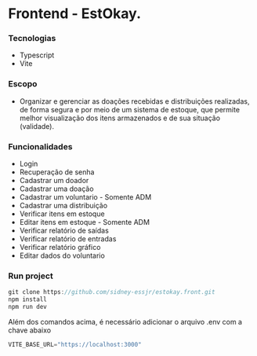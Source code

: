 # Frontend - EstOkay.

### Tecnologias

- Typescript
- Vite

### Escopo

- Organizar e gerenciar as doações recebidas e distribuições realizadas, de forma segura e por meio de um sistema de estoque, que permite melhor visualização dos itens armazenados e de sua situação (validade).

### Funcionalidades

- Login
- Recuperação de senha
- Cadastrar um doador
- Cadastrar uma doação
- Cadastrar um voluntario - Somente ADM
- Cadastrar uma distribuição
- Verificar itens em estoque
- Editar itens em estoque - Somente ADM
- Verificar relatório de saídas
- Verificar relatório de entradas
- Verificar relatório gráfico
- Editar dados do voluntario

### Run project

```jsx
git clone https://github.com/sidney-essjr/estokay.front.git
npm install
npm run dev
```

Além dos comandos acima, é necessário adicionar o arquivo .env com a chave abaixo

```jsx
VITE_BASE_URL="https://localhost:3000"
```
